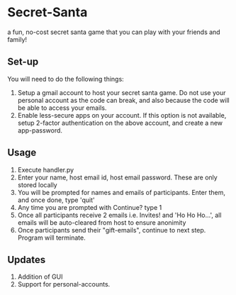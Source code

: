 # Secret-Santa
a fun, no-cost secret santa game that you can play with your friends and family!

## Set-up
You will need to do the following things:
1. Setup a gmail account to host your secret santa game. Do not use your personal account as the code can break, and also because the code will be able to access your emails.
2. Enable less-secure apps on your account. If this option is not available, setup 2-factor authentication on the above account, and create a new app-password.

## Usage
1. Execute handler.py
2. Enter your name, host email id, host email password. These are only stored locally
3. You will be prompted for names and emails of participants. Enter them, and once done, type 'quit'
4. Any time you are prompted with Continue? type 1
5. Once all participants receive 2 emails i.e. Invites! and 'Ho Ho Ho...', all emails will be auto-cleared from host to ensure anonimity
6. Once participants send their "gift-emails", continue to next step. Program will terminate.

## Updates
1. Addition of GUI
2. Support for personal-accounts.
